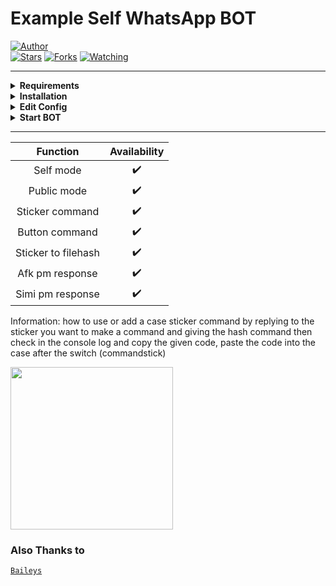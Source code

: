 # Example Self WhatsApp BOT  

<a href="https://github.com/zhwzein"><img title="Author" src="https://img.shields.io/badge/Author-Zhwzein-red.svg?style=for-the-badge&logo=github" /></a>  
<a href="https://github.com/zhwzein/ExampleSelep"><img title="Stars" src="https://img.shields.io/github/stars/zhwzein/ExampleSelep?color=yellow&style=flat-square" /></a>
<a href="https://github.com/zhwzein/ExampleSelep/network/members"><img title="Forks" src="https://img.shields.io/github/forks/zhwzein/ExampleSelep?color=green&style=flat-square" /></a>
<a href="https://github.com/zhwzein/ExampleSelep/watchers"><img title="Watching" src="https://img.shields.io/github/watchers/zhwzein/ExampleSelep?label=watchers&color=blue&style=flat-square" /></a> <br>

---

<!-- Requirements -->
<details><summary><b>Requirements</b></summary><br>
  
* some text editor
* [node js](https://nodejs.org/en/)
* [git](https://git-scm.com/downloads)  
</details>

<!-- Installation -->
<details><summary><b>Installation</b></summary><br>
  
```bash
> git clone https://github.com/zhwzein/ExampleSelep
> cd ExampleSelep
> npm install
```
</details>

<!-- Edit -->
<details><summary><b>Edit Config</b></summary><br>
  
```bash
> "prefix": ".", 
> "apikey": "YOURAPIKEY",
```
  
you can get apikey for free [here](https://zenzapi.xyz/)
<br>
</details>

<!-- Start -->
<details><summary><b>Start BOT</b></summary><br>
  
```bash
> npm start
```
  
scan the QR code using your WhatsApp!
</details>

---

| Function | Availability |
| :------: | :----------: |
| Self mode     |      ✔️      |
| Public mode   |      ✔️      |
| Sticker command   |      ✔️      |
| Button command   |      ✔️      |
| Sticker to filehash   |      ✔️      |
| Afk pm response   |      ✔️      |
| Simi pm response   |      ✔️      |

Information: how to use or add a case sticker command by replying to the sticker you want to make a command and giving the hash command then check in the console log and copy the given code, paste the code into the case after the switch (commandstick)

<img src="https://media.giphy.com/media/nZKKin2VF2SdfilNph/giphy.gif" width="260">

### Also Thanks to

  [`Baileys`](https://github.com/adiwajshing/Baileys)
